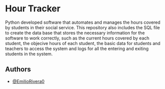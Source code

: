 # Hour Tracker

Python developed software that automates and manages the hours covered by students in their social service.
This repository also includes the SQL file to create the data base that stores the necessary information for the software to work correctly, such as the current hours covered by each student, the objecive hours of each student, the basic data for students and teachers to access the system and logs for all the entering and exiting students in the system.
## Authors

- [@EmilioRivera0](https://github.com/EmilioRivera0)
